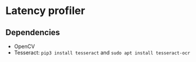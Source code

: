 # Latency profiler

## Dependencies

- OpenCV
- Tesseract: `pip3 install tesseract` and `sudo apt install tesseract-ocr`

